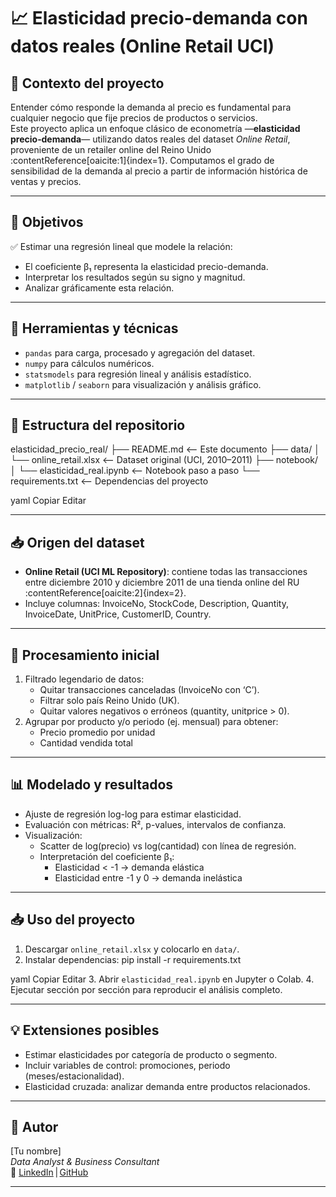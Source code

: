 # 📈 Elasticidad precio-demanda con datos reales (Online Retail UCI)

## 📝 Contexto del proyecto

Entender cómo responde la demanda al precio es fundamental para cualquier negocio que fije precios de productos o servicios.  
Este proyecto aplica un enfoque clásico de econometría —**elasticidad precio‑demanda**— utilizando datos reales del dataset *Online Retail*, proveniente de un retailer online del Reino Unido :contentReference[oaicite:1]{index=1}. Computamos el grado de sensibilidad de la demanda al precio a partir de información histórica de ventas y precios.

---

## 🎯 Objetivos

✅ Estimar una regresión lineal que modele la relación:  
- El coeficiente β₁ representa la elasticidad precio-demanda.
- Interpretar los resultados según su signo y magnitud.
- Analizar gráficamente esta relación.

---

## 🔧 Herramientas y técnicas

- `pandas` para carga, procesado y agregación del dataset.
- `numpy` para cálculos numéricos.
- `statsmodels` para regresión lineal y análisis estadístico.
- `matplotlib` / `seaborn` para visualización y análisis gráfico.

---

## 📂 Estructura del repositorio

elasticidad_precio_real/
├── README.md <-- Este documento
├── data/
│ └── online_retail.xlsx <-- Dataset original (UCI, 2010–2011)
├── notebook/
│ └── elasticidad_real.ipynb <-- Notebook paso a paso
└── requirements.txt <-- Dependencias del proyecto

yaml
Copiar
Editar

---

## 📥 Origen del dataset

- **Online Retail (UCI ML Repository)**: contiene todas las transacciones entre diciembre 2010 y diciembre 2011 de una tienda online del RU :contentReference[oaicite:2]{index=2}.
- Incluye columnas: InvoiceNo, StockCode, Description, Quantity, InvoiceDate, UnitPrice, CustomerID, Country.

---

## 🧩 Procesamiento inicial

1. Filtrado legendario de datos:  
   - Quitar transacciones canceladas (InvoiceNo con ‘C’).
   - Filtrar solo país Reino Unido (UK).
   - Quitar valores negativos o erróneos (quantity, unitprice > 0).
2. Agrupar por producto y/o periodo (ej. mensual) para obtener:
   - Precio promedio por unidad  
   - Cantidad vendida total

---

## 📊 Modelado y resultados

- Ajuste de regresión log-log para estimar elasticidad.
- Evaluación con métricas: R², p-values, intervalos de confianza.
- Visualización:
  - Scatter de log(precio) vs log(cantidad) con línea de regresión.  
  - Interpretación del coeficiente β₁:
    - Elasticidad < -1 → demanda elástica
    - Elasticidad entre -1 y 0 → demanda inelástica

---

## 📥 Uso del proyecto

1. Descargar `online_retail.xlsx` y colocarlo en `data/`.
2. Instalar dependencias:
pip install -r requirements.txt

yaml
Copiar
Editar
3. Abrir `elasticidad_real.ipynb` en Jupyter o Colab.
4. Ejecutar sección por sección para reproducir el análisis completo.

---

## 💡 Extensiones posibles

- Estimar elasticidades por categoría de producto o segmento.
- Incluir variables de control: promociones, periodo (meses/estacionalidad).
- Elasticidad cruzada: analizar demanda entre productos relacionados.

---

## 👤 Autor

[Tu nombre]  
*Data Analyst & Business Consultant*  
🔗 [LinkedIn](https://www.linkedin.com) | [GitHub](https://github.com)

---

